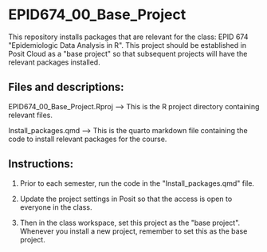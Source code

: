 # EPID674_00_Base_Project

This repository installs packages that are relevant for the class: EPID 674 "Epidemiologic Data Analysis in R". This project should be established in Posit Cloud as a "base project" so that subsequent projects will have the relevant packages installed.

## Files and descriptions:

EPID674_00_Base_Project.Rproj --\> This is the R project directory containing relevant files.

Install_packages.qmd --\> This is the quarto markdown file containing the code to install relevant packages for the course.

## Instructions:

1.  Prior to each semester, run the code in the "Install_packages.qmd" file.

2.  Update the project settings in Posit so that the access is open to everyone in the class.

3.  Then in the class workspace, set this project as the "base project". Whenever you install a new project, remember to set this as the base project.
